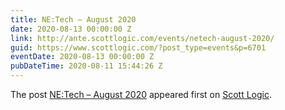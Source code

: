```yaml
---
title: NE:Tech – August 2020
date: 2020-08-13 00:00:00 Z
link: http://ante.scottlogic.com/events/netech-august-2020/
guid: https://www.scottlogic.com/?post_type=events&p=6701
eventDate: 2020-08-13 00:00:00 Z
pubDateTime: 2020-08-11 15:44:26 Z
---
```


<p>The post <a rel="nofollow" href="http://ante.scottlogic.com/events/netech-august-2020/">NE:Tech – August 2020</a> appeared first on <a rel="nofollow" href="http://ante.scottlogic.com">Scott Logic</a>.</p>